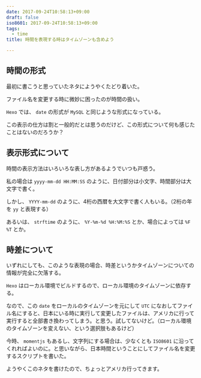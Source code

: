 ```yaml
---
date: 2017-09-24T10:58:13+09:00
draft: false
iso8601: 2017-09-24T10:58:13+09:00
tags:
  - time
title: 時間を表現する時はタイムゾーンも含めよう

---
```


## 時間の形式

最初に書こうと思っていたネタにようやくたどり着いた。

ファイル名を変更する時に微妙に困ったのが時間の扱い。

`Hexo` では、 `date` の形式が `MySQL` と同じような形式になっている。

この表示の仕方は割と一般的だとは思うのだけど、この形式について何も感じたことはないのだろうか？

## 表示形式について

時間の表示方法はいろいろな表し方があるようでいつも戸惑う。

私の場合は `yyyy-mm-dd HH:MM:SS` のように、日付部分は小文字、時間部分は大文字で書く。

しかし、 `YYYY-mm-dd` のように、4桁の西暦を大文字で書く人もいる。（2桁の年を `yy` と表現する）

あるいは、 `strftime` のように、 `%Y-%m-%d %H:%M:%S` とか、場合によっては `%F %T` とか。

## 時差について

いずれにしても、このような表現の場合、時差というかタイムゾーンについての情報が完全に欠落する。

`Hexo` はローカル環境でビルドするので、ローカル環境のタイムゾーンに依存する。

なので、この `date` をローカルのタイムゾーンを元にして `UTC` になおしてファイル名にすると、日本にいる時に実行して変更したファイルは、アメリカに行って実行すると全部書き換わってしまう。と思う。試してないけど。（ローカル環境のタイムゾーンを変えない、という選択肢もあるけど）

今時、 `momentjs` もあるし、文字列にする場合は、少なくとも `ISO8601` に沿ってくれればよいのに。と思いながら、日本時間ということにしてファイル名を変更するスクリプトを書いた。

ようやくこのネタを書けたので、ちょっとアメリカ行ってきます。
